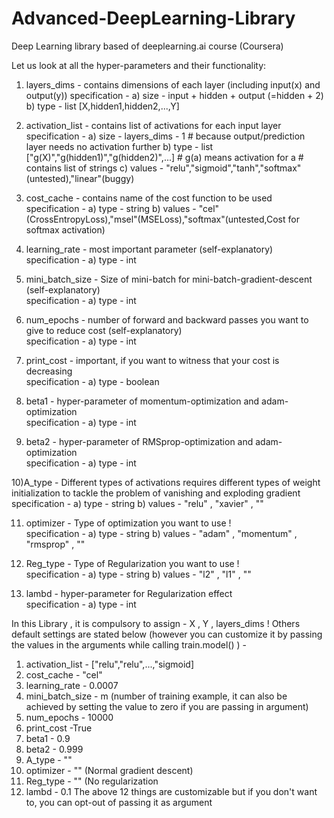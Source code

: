 # Advanced-DeepLearning-Library
Deep Learning library based of deeplearning.ai course (Coursera)

Let us look at all the hyper-parameters and their functionality:

1) layers_dims      -       contains dimensions of each layer (including input(x) and output(y))
                            specification - a) size - input + hidden + output (=hidden + 2)
                                            b) type - list [X,hidden1,hidden2,...,Y]

2) activation_list  -       contains list of activations for each input layer
                            specification - a) size   - layers_dims - 1             # because output/prediction layer needs no activation further
                                            b) type   - list ["g(X)","g(hidden1)","g(hidden2)",...]  # g(a) means activation for a
                                                                                                     # contains list of strings
                                            c) values - "relu","sigmoid","tanh","softmax"(untested),"linear"(buggy) 

3) cost_cache       -       contains name of the cost function to be used
                            specification - a) type   - string
                                            b) values - "cel"(CrossEntropyLoss),"msel"(MSELoss),"softmax"(untested,Cost for softmax activation)   

4) learning_rate    -       most important parameter (self-explanatory)   
                            specification - a) type   - int

5) mini_batch_size  -       Size of mini-batch for mini-batch-gradient-descent (self-explanatory)   
                            specification - a) type   - int

6) num_epochs    -          number of forward and backward passes you want to give to reduce cost (self-explanatory)   
                            specification - a) type   - int

7) print_cost    -          important, if you want to witness that your cost is decreasing    
                            specification - a) type   - boolean

8) beta1         -          hyper-parameter of momentum-optimization and adam-optimization     
                            specification - a) type   - int

9) beta2         -          hyper-parameter of RMSprop-optimization and adam-optimization   
                            specification - a) type   - int

10)A_type        -          Different types of activations requires different types of weight initialization to tackle the problem of vanishing and                                    exploding gradient 
                            specification - a) type   - string
                                            b) values - "relu" , "xavier" , ""

11) optimizer     -          Type of optimization you want to use !    
                            specification - a) type   - string
                                            b) values - "adam" , "momentum" , "rmsprop" , ""


12) Reg_type      -          Type of Regularization you want to use !    
                            specification - a) type   - string
                                            b) values - "l2" , "l1" , ""

11) lambd         -          hyper-parameter for Regularization effect    
                            specification - a) type   - int


In this Library , it is compulsory to assign - X , Y , layers_dims ! 
Others default settings are stated below (however you can customize it by passing the values in the arguments while calling train.model() ) - 
1) activation_list - ["relu","relu",...,"sigmoid]
2) cost_cache - "cel"
3) learning_rate - 0.0007
4) mini_batch_size - m (number of training example, it can also be achieved by setting the value to zero if you are passing in argument)
5) num_epochs - 10000
6) print_cost -True
7) beta1 - 0.9
8) beta2 - 0.999
9) A_type - ""
10) optimizer - "" (Normal gradient descent)
11) Reg_type - "" (No regularization
12) lambd - 0.1
The above 12 things are customizable but if you don't want to, you can opt-out of passing it as argument 


